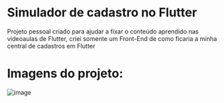 # Simulador de cadastro no Flutter

Projeto pessoal criado para ajudar a fixar o conteúdo aprendido nas videoaulas de Flutter, criei somente um Front-End de como ficaria a minha central de cadastros em Flutter

# Imagens do projeto:

![image](https://github.com/IGDSCI/SIMULADOR-CADASTRO-FLUTTER/assets/114839208/0f8eded3-2c4c-45f8-88ec-184878da77f3)


